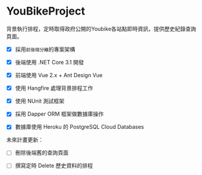 # YouBikeProject

背景執行排程，定時取得政府公開的Youbike各站點即時資訊，提供歷史紀錄查詢頁面。

- [x] 採用`前後端分離`的專案架構
- [x] 後端使用 .NET Core 3.1 開發
- [x] 前端使用 Vue 2.x + Ant Design Vue
- [x] 使用 Hangfire 處理背景排程工作
- [x] 使用 NUnit 測試框架
- [x] 採用 Dapper ORM 框架做數據庫操作
- [x] 數據庫使用 Heroku 的 PostgreSQL Cloud Databases


未來計畫更新：

- [ ] 刪除後端舊的查詢頁面
- [ ] 撰寫定時 Delete 歷史資料的排程

